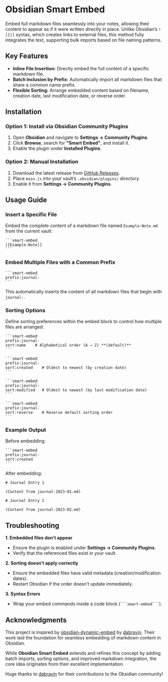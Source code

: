 
# Obsidian Smart Embed

Embed full markdown files seamlessly into your notes, allowing their content to appear as if it were written directly in place. Unlike Obsidian’s `![[]]` syntax, which creates links to external files, this method fully integrates the text, supporting bulk imports based on file naming patterns.

## Key Features

- **Inline File Insertion:** Directly embed the full content of a specific markdown file.
- **Batch Inclusion by Prefix:** Automatically import all markdown files that share a common name prefix.
- **Flexible Sorting:** Arrange embedded content based on filename, creation date, last modification date, or reverse order.

## Installation

### **Option 1: Install via Obsidian Community Plugins**

1. Open **Obsidian** and navigate to **Settings → Community Plugins**.
2. Click **Browse**, search for **"Smart Embed"**, and install it.
3. Enable the plugin under **Installed Plugins**.

### **Option 2: Manual Installation**

1. Download the latest release from [GitHub Releases](x).
2. Place `main.js` into your vault’s `.obsidian/plugins/` directory.
3. Enable it from **Settings → Community Plugins**.

## Usage Guide

### **Insert a Specific File**

Embed the complete content of a markdown file named `Example-Note.md` from the current vault:

~~~
```smart-embed
[[Example-Note]]
```
~~~

### **Embed Multiple Files with a Common Prefix**

~~~
```smart-embed
prefix:journal-
```
~~~

This automatically inserts the content of all markdown files that begin with `journal-`.

### **Sorting Options**

Define sorting preferences within the embed block to control how multiple files are arranged:

~~~
```smart-embed
prefix:journal-
sort:name    # Alphabetical order (A → Z) **(default)**
```
~~~

~~~
```smart-embed
prefix:journal-
sort:created    # Oldest to newest (by creation date)
```
~~~

~~~
```smart-embed
prefix:journal-
sort:modified   # Oldest to newest (by last modification date)
```
~~~

~~~
```smart-embed
prefix:journal-
sort:reverse    # Reverse default sorting order
```
~~~

### **Example Output**

Before embedding:

~~~
```smart-embed
prefix:journal-
sort:created
```
~~~

After embedding:

~~~
# Journal Entry 1

(Content from journal-2023-01.md)

# Journal Entry 2

(Content from journal-2023-02.md)
~~~

## Troubleshooting

**1. Embedded files don’t appear**

- Ensure the plugin is enabled under **Settings → Community Plugins**.
- Verify that the referenced files exist in your vault.

**2. Sorting doesn’t apply correctly**

- Ensure the embedded files have valid metadata (creation/modification dates).
- Restart Obsidian if the order doesn’t update immediately.

**3. Syntax Errors**

- Wrap your embed commands inside a code block (` ```smart-embed``` `).

## Acknowledgments

This project is inspired by [obsidian-dynamic-embed](https://github.com/dabravin/obsidian-dynamic-embed) by [dabravin](https://github.com/dabravin). Their work laid the foundation for seamless embedding of markdown content in Obsidian.

While **Obsidian Smart Embed** extends and refines this concept by adding batch imports, sorting options, and improved markdown integration, the core idea originates from their excellent implementation.

Huge thanks to [dabravin](https://github.com/dabravin) for their contributions to the Obsidian community!
